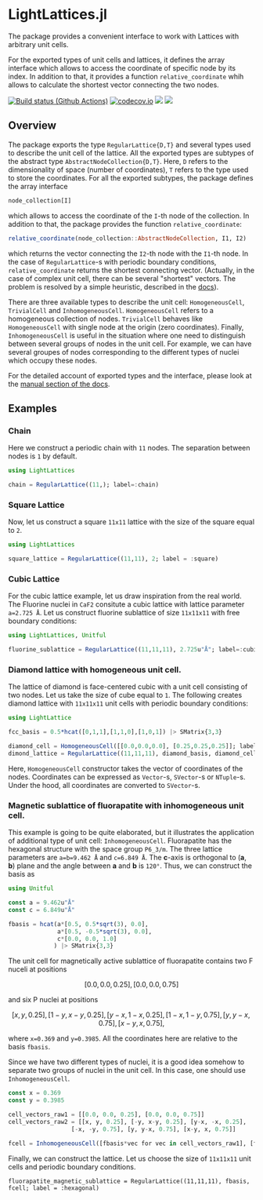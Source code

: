 # LightLattices.jl

The package provides a convenient interface to work with Lattices with arbitrary unit cells.


 For the exported types of unit cells and lattices, it defines the array interface which allows to access the coordinate of specific node by its index. In addition to that, it provides a function `relative_coordinate` whih allows to calculate the shortest vector connecting the two nodes.

[![Build status (Github Actions)](https://github.com/Gregstrq/LightLattices.jl/workflows/CI/badge.svg)](https://github.com/Gregstrq/LightLattices.jl/actions)
[![codecov.io](http://codecov.io/github/Gregstrq/LightLattices.jl/coverage.svg?branch=main)](http://codecov.io/github/Gregstrq/LightLattices.jl?branch=main)
[![](https://img.shields.io/badge/docs-stable-blue.svg)](https://Gregstrq.github.io/LightLattices.jl/stable)
[![](https://img.shields.io/badge/docs-dev-blue.svg)](https://Gregstrq.github.io/LightLattices.jl/dev)

## Overview

The package exports the type `RegularLattice{D,T}` and several types used to describe the unit cell of the lattice. All the exported types are subtypes of the abstract type `AbstractNodeCollection{D,T}`. Here, `D` refers to the dimensionality of space (number of coordinates), `T` refers to the type used to store the coordinates. For all the exported subtypes, the package defines the array interface
```julia
node_collection[I]
```
which allows to access the coordinate of the `I`-th node of the collection.
In addition to that, the package provides the function `relative_coordinate`:
```julia
relative_coordinate(node_collection::AbstractNodeCollection, I1, I2)
```
which returns the vector connecting the `I2`-th node with the `I1`-th node.
In the case of `RegularLattice`-s with periodic boundary conditions, `relative_coordinate` returns the shortest connecting vector.
(Actually, in the case of complex unit cell, there can be several "shortest" vectors. The problem is resolved by a simple heuristic, described in the [docs](https://gregstrq.github.io/LightLattices.jl/dev/manual/#Lattices-with-periodic-boundaries)).

There are three available types to describe the unit cell: `HomogeneousCell`, `TrivialCell` and `InhomogeneousCell`.
`HomogeneousCell` refers to a homogeneous collection of nodes. `TrivialCell` behaves like `HomogeneousCell` with single node at the origin (zero coordinates). Finally, `InhomogeneousCell` is useful in the situation where one need to distinguish between several groups of nodes in the unit cell. For example, we can have several groupes of nodes corresponding to the different types of nuclei which occupy these nodes.

For the detailed account of exported types and the interface, please look at the [manual section of the docs](https://gregstrq.github.io/LightLattices.jl/dev/manual/).

## Examples

### Chain
Here we construct a periodic chain with ``11`` nodes. The separation between nodes is ``1`` by default.
```julia
using LightLattices

chain = RegularLattice((11,); label=:chain)
```

### Square Lattice
Now, let us construct a square ``11x11`` lattice with the size of the square equal to ``2``.
```julia
using LightLattices

square_lattice = RegularLattice((11,11), 2; label = :square)
```

### Cubic Lattice
For the cubic lattice example, let us draw inspiration from the real world.
The Fluorine nuclei in ``CaF2`` consitute a cubic lattice with lattice parameter ``a=2.725 Å``.
Let us construct fluorine sublattice of size ``11x11x11`` with free boundary conditions:
```julia
using LightLattices, Unitful

fluorine_sublattice = RegularLattice((11,11,11), 2.725u"Å"; label=:cubic, periodic=false)
```

### Diamond lattice with homogeneous unit cell.
The lattice of diamond is face-centered cubic with a unit cell consisting of two nodes.
Let us take the size of cube equal to `1`. The following creates diamond lattice with ``11x11x11`` unit cells with periodic boundary conditions:
```julia
using LightLattice

fcc_basis = 0.5*hcat([0,1,1],[1,1,0],[1,0,1]) |> SMatrix{3,3}

diamond_cell = HomogeneousCell([[0.0,0.0,0.0], [0.25,0.25,0.25]]; label = :diamond)
dimond_lattice = RegularLattice((11,11,11), diamond_basis, diamond_cell; label=:fcc)
```
Here, `HomogeneousCell` constructor takes the vector of coordinates of the nodes.
Coordinates can be expressed as `Vector`-s, `SVector`-s or `NTuple`-s. Under the hood, all coordinates are converted to `SVector`-s.

### Magnetic sublattice of fluorapatite with inhomogeneous unit cell.
This example is going to be quite elaborated, but it illustrates the application of additional type of unit cell: `InhomogeneousCell`.
Fluorapatite has the hexagonal structure with the space group ``P6_3/m``. The three lattice parameters are ``a=b=9.462 Å`` and ``c=6.849 Å``.
The **c**-axis is orthogonal to (**a**, **b**) plane and the angle between **a** and **b** is ``120°``.
Thus, we can construct the basis as
```julia
using Unitful

const a = 9.462u"Å"
const c = 6.849u"Å"

fbasis = hcat(a*[0.5, 0.5*sqrt(3), 0.0],
              a*[0.5, -0.5*sqrt(3), 0.0],
              c*[0.0, 0.0, 1.0]
             ) |> SMatrix{3,3}
```
The unit cell for magnetically active sublattice of fluorapatite contains two F nuceli at positions
```math
[0.0,0.0,0.25],    [0.0,0.0,0.75]
```
and six P nuclei at positions
```math
[x,y,0.25],        [1-y,x-y,0.25],    [y-x,1-x,0.25],
[1-x,1-y,0.75],    [y, y-x,0.75],     [x-y, x, 0.75],
```
where ``x=0.369`` and ``y=0.3985``. All the coordinates here are relative to the basis `fbasis`.

Since we have two different types of nuclei, it is a good idea somehow to separate two groups of nuclei in the unit cell. In this case, one should use `InhomogeneousCell`.
```julia
const x = 0.369
const y = 0.3985

cell_vectors_raw1 = [[0.0, 0.0, 0.25], [0.0, 0.0, 0.75]]
cell_vectors_raw2 = [[x, y, 0.25], [-y, x-y, 0.25], [y-x, -x, 0.25],
                  [-x, -y, 0.75], [y, y-x, 0.75], [x-y, x, 0.75]]

fcell = InhomogeneousCell([fbasis*vec for vec in cell_vectors_raw1], [fbasis*vec for vec in cell_vectors_raw2]; label = :fluorapatite_magnetic)
```
Finally, we can construct the lattice. Let us choose the size of ``11x11x11`` unit cells and periodic boundary conditions.
```
fluorapatite_magnetic_sublattice = RegularLattice((11,11,11), fbasis, fcell; label = :hexagonal)
```
